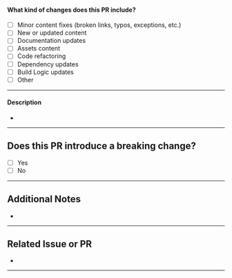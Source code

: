 <!-- Thank you for opening a PR! We really appreciate you taking the time to contribute 🙌 -->
<!-- Pull request titles must be in English. -->

#### What kind of changes does this PR include?

<!-- (Update "[ ]" to "[x]" to check a box) -->

- [ ] Minor content fixes (broken links, typos, exceptions, etc.)
- [ ] New or updated content
- [ ] Documentation updates
- [ ] Assets content
- [ ] Code refactoring
- [ ] Dependency updates
- [ ] Build Logic updates
- [ ] Other

---

#### Description

<!--
Did you make any visual changes? If so, a screenshot or video would be helpful.
-->

- <!-- Please provide a brief summary of the changes introduced by this PR. -->

---

## Does this PR introduce a breaking change?

<!--
We prefer to avoid breaking changes.
We will only accept PRs with breaking changes if they have been discussed in an issue first.

Please check one of the boxes below to indicate if this PR introduces a breaking change.
-->

- [ ] Yes
- [ ] No

---

## Additional Notes

- <!-- If there's anything else you want to add, mention it here. -->

---

## Related Issue or PR

- <!-- Add an issue or PR number if this PR is related to one. -->

<!--
If you are suggesting a new feature or change, please discuss it in an issue first.
If you are fixing a bug, there should be an issue describing it using a bug report template.
-->

---

<!--
Please keep your changes minimal and focused.
Pull requests with redundant code may be rejected.

If you create new classes or methods, adding documentation is appreciated.
-->
